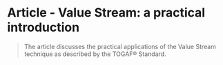 # Article - Value Stream: a practical introduction

> The article discusses the practical applications of the Value Stream technique as described by the TOGAF® Standard.
